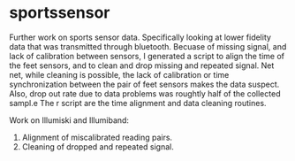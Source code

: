 # sportssensor
Further work on sports sensor data.  Specifically looking at lower fidelity data that was transmitted through bluetooth.  Becuase of missing signal, and lack of calibration between sensors, I generated a script to align the time of the feet sensors, and to clean and drop missing and repeated signal.    Net net, while cleaning is possible, the lack of calibration or time synchronization between the pair of feet sensors makes the data suspect.  Also, drop out rate due to data problems was roughtly half of the collected sampl.e  The r script are the time alignment and data cleaning routines.

Work on Illumiski and Illumiband:
1. Alignment of miscalibrated reading pairs.
2. Cleaning of dropped and repeated signal.
